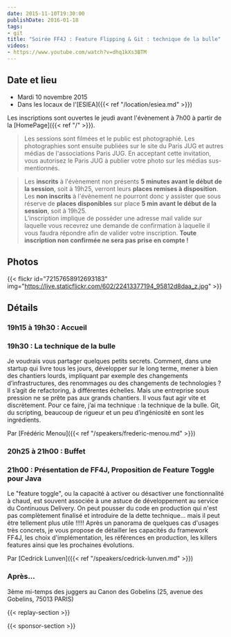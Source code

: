 ```yaml
---
date: 2015-11-10T19:30:00
publishDate: 2016-01-18
tags:
- git
title: "Soirée FF4J : Feature Flipping & Git : technique de la bulle"
videos:
- https://www.youtube.com/watch?v=dhq1kXs3BTM
---
```


## Date et lieu

- Mardi 10 novembre 2015
- Dans les locaux de l'[ESIEA]({{< ref "/location/esiea.md" >}})

Les inscriptions sont ouvertes le jeudi avant l'évènement à 7h00 à partir de la [HomePage]({{< ref "/" >}}).

> Les sessions sont filmées et le public est photographié. Les photographies sont ensuite publiées sur le site du Paris JUG et autres médias de l'associations Paris JUG. En acceptant cette invitation, vous autorisez le Paris JUG à publier votre photo sur les médias sus-mentionnés.

> Les **inscrits** à l'évènement non présents **5 minutes avant le début de la session**, soit à 19h25, verront leurs **places remises à disposition**.  
> Les **non inscrits** à l'évènement ne pourront donc y assister que sous réserve de **places disponibles** sur place **5 min avant le début de la session**, soit à 19h25.  
> L’inscription implique de posséder une adresse mail valide sur laquelle vous recevrez une demande de confirmation à laquelle il vous faudra répondre afin de valider votre inscription.
> **Toute inscription non confirmée ne sera pas prise en compte !**

## Photos

{{< flickr id="72157658912693183" img="https://live.staticflickr.com/602/22413377194_95812d8daa_z.jpg" >}}

## Détails

### 19h15 à 19h30 : Accueil

### 19h30 : La technique de la bulle

Je voudrais vous partager quelques petits secrets. Comment, dans une startup qui livre tous les jours, développer sur le long terme, mener à bien des chantiers lourds, impliquant par exemple des changements d’infrastructures, des renommages ou des changements de technologies ? Il s’agit de refactoring, à différentes échelles. Mais une entreprise sous pression ne se prête pas aux grands chantiers. Il vous faut agir vite et discrètement. Pour ce faire, j’ai ma technique : la technique de la bulle. Git, du scripting, beaucoup de rigueur et un peu d’ingéniosité en sont les ingrédients.

Par [Frédéric Menou]({{< ref "/speakers/frederic-menou.md" >}})

### 20h25 à 21h00 : Buffet

### 21h00 : Présentation de FF4J, Proposition de Feature Toggle pour Java

Le "feature toggle", ou la capacité à activer ou désactiver une fonctionnalité à chaud, est souvent associée à une astuce de développement au service du Continuous Delivery. On peut pousser du code en production qui n'est pas complètement finalisé et introduire de la dette technique... mais il peut être tellement plus utile !!!!! Après un panorama de quelques cas d'usages très concrets, je vous propose de détailler les capacités du framework FF4J, les choix d'implémentation, les références en production, les killers features ainsi que les prochaines évolutions.

Par [Cedrick Lunven]({{< ref "/speakers/cedrick-lunven.md" >}})

### Après…

3ème mi-temps des juggers au Canon des Gobelins (25, avenue des Gobelins, 75013 PARIS)

{{< replay-section >}}

{{< sponsor-section >}}
